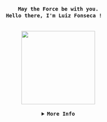 
<div align="center">
  <samp>
    <b>
      May the Force be with you.
      <br>
      Hello there, I'm Luiz Fonseca ! <img src="https://media.tenor.com/KrFvtJ_zkrYAAAAi/stormtrooper-imperial.gif" width="15">
      <br>
</div>
      
<br>
<br>
      
<div align="center">
  <img src="https://media.tenor.com/00QNYjdpIpYAAAAi/brandon-james-greer-darth-vader.gif" width="200">
</div>

<br>
<details align="center">
    <summary>
      <samp>
        <b>More Info</b>
      </samp>
    </summary>
    <br>
<div align="center">

  | ![](http://github-profile-summary-cards.vercel.app/api/cards/stats?username=lug7n&theme=nord_dark) | ![](http://github-profile-summary-cards.vercel.app/api/cards/repos-per-language?username=lug7n&theme=nord_dark) | ![](http://github-profile-summary-cards.vercel.app/api/cards/productive-time?username=lug7n&theme=nord_dark&utcOffset=8) |
| :-: | :-: | :-: |

  | ![](http://github-profile-summary-cards.vercel.app/api/cards/profile-details?username=lug7n&theme=nord_dark) | <img align="right" width=300px alt="Gdance" src="https://media.tenor.com/pS77v8NMRsgAAAAj/heck-yes-star-wars.gif" /> | 
| :-: | :-: |


<!--  -->




